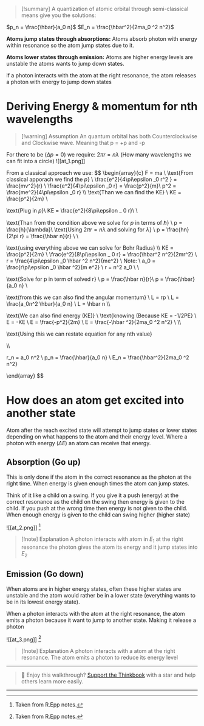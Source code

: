 
>[!summary]
A quantization of atomic orbital through semi-classical means give you the solutions:
>
$p_n = \frac{\hbar}{a_0 n}$
$E_n  = \frac{\hbar^2}{2ma_0 ^2 n^2}$
>
**Atoms jump states through absorptions:**
Atoms absorb photon with energy within resonance so the atom jump states due to it.
>
**Atoms lower states through emission:**
Atoms are higher energy levels are unstable the atoms wants to jump down states.
>
if a photon interacts with the atom at the right resonance, the atom releases a photon with energy to jump down states
# Deriving Energy & momentum for nth wavelengths

>[!warning] Assumption
An quantum orbital has both Counterclockwise and Clockwise wave. Meaning that p = +p and -p
>
For there to be ($\Delta p = 0$) we require:
$2\pi r = n\lambda$ (How many wavelengths we can fit into a circle)
![[at_1.png]]

From a classical approach we use:
$$
\begin{array}{c} 
F = ma \\
\text{From classical apporach we find the $p$} \\ 
\frac{e^2}{4\pi\epsilon _0 r^2 } = \frac{mv^2}{r} \\
\frac{e^2}{4\pi\epsilon _0 r} = \frac{p^2}{m}\\
p^2 = \frac{me^2}{4\pi\epsilon _0 r} \\\\
\text{Than we can find the KE} \\
KE = \frac{p^2}{2m} \\

\text{Plug in $p$}\\
KE = \frac{e^2}{8\pi\epsilon _ 0 r}\\ \\ 

\text{Than from the condition above we solve for $p$ in terms of  $\hbar$} \\ 
p = \frac{h}{\lambda}\\
\text{Using $2\pi r = n\lambda$ and solving for $\lambda$} \\ 
p = \frac{hn}{2\pi r} = \frac{\hbar n}{r} \\ \\

\text{using everything above we can solve for Bohr Radius} \\\\
KE = \frac{p^2}{2m} \\
\frac{e^2}{8\pi\epsilon _ 0 r} = \frac{\hbar^2 n^2}{2mr^2} \\ 
r = \frac{4\pi\epsilon _0 \hbar ^2 n^2}{me^2} \\ Note: \\ 
a_0 = \frac{r\pi\epsilon _0 \hbar ^2}{m e^2} \\
r = n^2 a_0 \\ \\

\text{Solve for p in term of solved r} \\
p = \frac{\hbar n}{r}\\ 
p = \frac{\hbar}{a_0 n} \\

\text{from this we can also find the angular momentum} \\
L = rp  \\
L = \frac{a_0n^2 \hbar}{a_0 n} \\
L = \hbar n \\\\

\text{We can also find energy (KE)} \\
\text{knowing (Because KE = -1/2PE} \\
E = -KE \\
E = \frac{-p^2}{2m} \\
E = \frac{-\hbar ^2}{2ma_0 ^2 n^2} \\
\\\\

\text{Using this we can restate equation for any nth value}

\\\\

r_n = a_0 n^2 \\ 
p_n = \frac{\hbar}{a_0 n} \\ 
E_n  = \frac{\hbar^2}{2ma_0 ^2 n^2}

\end{array}
$$

# How does an atom get excited into another state
Atom after the reach excited state will attempt to jump states or lower states depending on what happens to the atom and their energy level. Where a photon with energy ($\Delta E$) an atom can receive that energy. 

## Absorption (Go up)
This is only done if the atom in the correct resonance as the photon at the right time. When energy is given enough times the atom can jump states.

Think of it like a child on a swing. If you give it a push (energy) at the correct resonance as the child on the swing then energy is given to the child. If you push at the wrong time then energy is not given to the child. When enough energy is given to the child can swing higher (higher state)

![[at_2.png]]
[^1]
>[!note] Explanation 
A photon interacts with atom in $E_1$ at the right resonance the photon gives the atom its energy and it jump states into $E_2$

## Emission (Go down)
When atoms are in higher energy states, often these higher states are unstable and the atom would rather be in a lower state (everything wants to be in its lowest energy state).

When a photon interacts with the atom at the right resonance, the atom emits a photon because it want to jump to another state. Making it release a photon

![[at_3.png]]
[^1]
>[!note] Explanation 
A photon interacts with a atom at the right resonance. 
The atom emits a photon to reduce its energy level

[^1]: Taken from R.Epp notes.



---

> 🧠 Enjoy this walkthrough? [Support the Thinkbook](https://github.com/rajeevphysics/Thinkbook) with a star and help others learn more easily.

---
